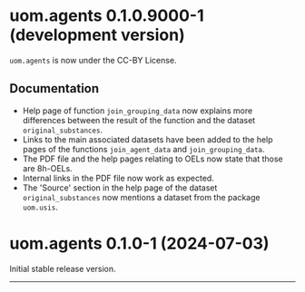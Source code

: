 # uom.agents 0.1.0.9000-1 (development version)

`uom.agents` is now under the CC-BY License.

## Documentation

* Help page of function `join_grouping_data` now explains more differences between the result of the function and the dataset `original_substances`.
* Links to the main associated datasets have been added to the help pages of the functions `join_agent_data` and `join_grouping_data`.
* The PDF file and the help pages relating to OELs now state that those are 8h-OELs.
* Internal links in the PDF file now work as expected.
* The 'Source' section in the help page of the dataset `original_substances` now mentions a dataset from the package `uom.usis`.



# uom.agents 0.1.0-1 (2024-07-03)

Initial stable release version.


---
